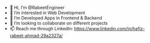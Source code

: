 - 👋 Hi, I’m @RabeetEngineer
- 👀 I’m interested in Web Development
- 🌱 I’m Developed Apps in Frontend & Backend
- 💞️ I’m looking to collaborate on different projects
- 📫 Reach me through LinkedIn: https://www.linkedin.com/in/hafiz-rabeet-ahmad-29a2327a/

<!---
RabeetEngineer/RabeetEngineer is a ✨ special ✨ repository because its `README.md` (this file) appears on your GitHub profile.
You can click the Preview link to take a look at your changes.
--->
